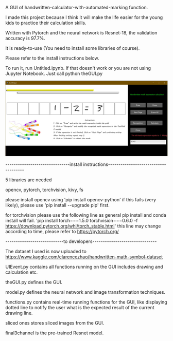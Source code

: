 A GUI of handwritten-calculator-with-automated-marking function.

I made this project because I think it will make the life easier for the young kids to practice their calculation skills.

Written with Pytorch and the neural network is Resnet-18, the validation accuracy is 97.7%.

It is ready-to-use (You need to install some libraries of course).

Please refer to the install instructions below.

To run it, run Untitled.ipynb. If that doesn't work or you are not using Jupyter Notebook. Just call python theGUI.py

![Screenshot](example.JPG)

-------------------------------install instructions-------------------------------------

5 libraries are needed

opencv, pytorch, torchvision, kivy, fs

please install opencv using 'pip install opencv-python'
if this fails (very likely), please use 'pip install --upgrade pip' first.

for torchvision please use the following line as general pip install and conda install will fail.
'pip install torch===1.5.0 torchvision===0.6.0 -f https://download.pytorch.org/whl/torch_stable.html'
this line may change according to time, please refer to https://pytorch.org/

----------------------------to developers------------------------------- 

The dataset I used is now uploaded to https://www.kaggle.com/clarencezhao/handwritten-math-symbol-dataset

UIEvent.py contains all functions running on the GUI includes drawing and calculation etc.

theGUI.py defines the GUI.

model.py defines the neural network and image transformation techniques.

functions.py contains real-time running functions for the GUI, like displaying dotted line to notify the user what is the expected result of the current drawing line.

sliced ones stores sliced images from the GUI.

final3channel is the pre-trained Resnet model.